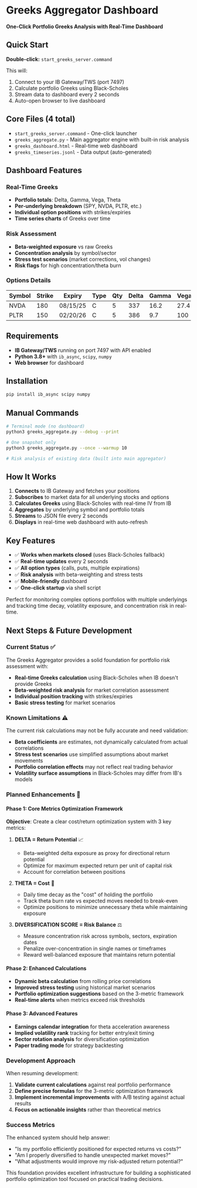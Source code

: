# Greeks Aggregator Dashboard

**One-Click Portfolio Greeks Analysis with Real-Time Dashboard**

## Quick Start

**Double-click:** `start_greeks_server.command`

This will:
1. Connect to your IB Gateway/TWS (port 7497)
2. Calculate portfolio Greeks using Black-Scholes
3. Stream data to dashboard every 2 seconds
4. Auto-open browser to live dashboard

## Core Files (4 total)

- `start_greeks_server.command` - One-click launcher 
- `greeks_aggregate.py` - Main aggregator engine with built-in risk analysis
- `greeks_dashboard.html` - Real-time web dashboard
- `greeks_timeseries.jsonl` - Data output (auto-generated)

## Dashboard Features

### Real-Time Greeks
- **Portfolio totals**: Delta, Gamma, Vega, Theta
- **Per-underlying breakdown** (SPY, NVDA, PLTR, etc.)
- **Individual option positions** with strikes/expiries
- **Time series charts** of Greeks over time

### Risk Assessment
- **Beta-weighted exposure** vs raw Greeks
- **Concentration analysis** by symbol/sector
- **Stress test scenarios** (market corrections, vol changes)
- **Risk flags** for high concentration/theta burn

### Options Details
| Symbol | Strike | Expiry   | Type | Qty | Delta | Gamma | Vega | Theta |
|--------|--------|----------|------|-----|-------|-------|------|-------|
| NVDA   | 180    | 08/15/25 | C    | 5   | 337   | 16.2  | 27.4 | -205  |
| PLTR   | 150    | 02/20/26 | C    | 5   | 386   | 9.7   | 100  | -37   |

## Requirements

- **IB Gateway/TWS** running on port 7497 with API enabled
- **Python 3.8+** with `ib_async`, `scipy`, `numpy`
- **Web browser** for dashboard

## Installation

```bash
pip install ib_async scipy numpy
```

## Manual Commands

```bash
# Terminal mode (no dashboard)
python3 greeks_aggregate.py --debug --print

# One snapshot only  
python3 greeks_aggregate.py --once --warmup 10

# Risk analysis of existing data (built into main aggregator)
```

## How It Works

1. **Connects** to IB Gateway and fetches your positions
2. **Subscribes** to market data for all underlying stocks and options
3. **Calculates Greeks** using Black-Scholes with real-time IV from IB
4. **Aggregates** by underlying symbol and portfolio totals
5. **Streams** to JSON file every 2 seconds
6. **Displays** in real-time web dashboard with auto-refresh

## Key Features

- ✅ **Works when markets closed** (uses Black-Scholes fallback)
- ✅ **Real-time updates** every 2 seconds
- ✅ **All option types** (calls, puts, multiple expirations)
- ✅ **Risk analysis** with beta-weighting and stress tests
- ✅ **Mobile-friendly** dashboard
- ✅ **One-click startup** via shell script

Perfect for monitoring complex options portfolios with multiple underlyings and tracking time decay, volatility exposure, and concentration risk in real-time.

## Next Steps & Future Development

### Current Status ✅
The Greeks Aggregator provides a solid foundation for portfolio risk assessment with:
- **Real-time Greeks calculation** using Black-Scholes when IB doesn't provide Greeks
- **Beta-weighted risk analysis** for market correlation assessment
- **Individual position tracking** with strikes/expiries
- **Basic stress testing** for market scenarios

### Known Limitations ⚠️
The current risk calculations may not be fully accurate and need validation:
- **Beta coefficients** are estimates, not dynamically calculated from actual correlations
- **Stress test scenarios** use simplified assumptions about market movements
- **Portfolio correlation effects** may not reflect real trading behavior
- **Volatility surface assumptions** in Black-Scholes may differ from IB's models

### Planned Enhancements 🚀

#### Phase 1: Core Metrics Optimization Framework
**Objective**: Create a clear cost/return optimization system with 3 key metrics:

1. **DELTA = Return Potential** 📈
   - Beta-weighted delta exposure as proxy for directional return potential
   - Optimize for maximum expected return per unit of capital risk
   - Account for correlation between positions

2. **THETA = Cost** 💸
   - Daily time decay as the "cost" of holding the portfolio
   - Track theta burn rate vs expected moves needed to break-even
   - Optimize positions to minimize unnecessary theta while maintaining exposure

3. **DIVERSIFICATION SCORE = Risk Balance** ⚖️
   - Measure concentration risk across symbols, sectors, expiration dates
   - Penalize over-concentration in single names or timeframes
   - Reward well-balanced exposure that maintains return potential

#### Phase 2: Enhanced Calculations
- **Dynamic beta calculation** from rolling price correlations
- **Improved stress testing** using historical market scenarios
- **Portfolio optimization suggestions** based on the 3-metric framework
- **Real-time alerts** when metrics exceed risk thresholds

#### Phase 3: Advanced Features
- **Earnings calendar integration** for theta acceleration awareness
- **Implied volatility rank** tracking for better entry/exit timing
- **Sector rotation analysis** for diversification optimization
- **Paper trading mode** for strategy backtesting

### Development Approach
When resuming development:
1. **Validate current calculations** against real portfolio performance
2. **Define precise formulas** for the 3-metric optimization framework
3. **Implement incremental improvements** with A/B testing against actual results
4. **Focus on actionable insights** rather than theoretical metrics

### Success Metrics
The enhanced system should help answer:
- "Is my portfolio efficiently positioned for expected returns vs costs?"
- "Am I properly diversified to handle unexpected market moves?"
- "What adjustments would improve my risk-adjusted return potential?"

This foundation provides excellent infrastructure for building a sophisticated portfolio optimization tool focused on practical trading decisions.